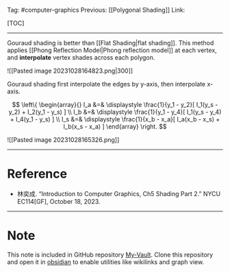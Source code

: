 Tag: #computer-graphics 
Previous: [[Polygonal Shading]]
Link: 

[TOC]

---

Gouraud shading is better than [[Flat Shading|flat shading]]. This method applies [[Phong Reflection Model|Phong reflection model]] at each vertex, and **interpolate** vertex shades across each polygon.

![[Pasted image 20231028164823.png|300]]

Gouraud shading first interpolate the edges by y-axis, then interpolate x-axis.

$$
\left\{
	\begin{array}{}
		I_a &=& 
		\displaystyle
		\frac{1}{y_1 - y_2}[
			I_1(y_s - y_2) +
			I_2(y_1 - y_s)
		] \\
		I_b &=&
		\displaystyle
		\frac{1}{y_1 - y_4}[
			I_1(y_s - y_4) +
			I_4(y_1 - y_s)
		] \\
		I_s &=&
		\displaystyle
		\frac{1}{x_b - x_a}[
			I_a(x_b - x_s) + I_b(x_s - x_a)
		]
	\end{array}
\right.
$$

![[Pasted image 20231028165326.png]]

---

# Reference

- 林奕成. “Introduction to Computer Graphics, Ch5 Shading Part 2.” NYCU EC114[GF], October 18, 2023.

---

# Note

This note is included in GitHub repository [My-Vault](https://github.com/LittleD3092/My-Vault.git). Clone this repository and open it in [obsidian](https://obsidian.md/) to enable utilities like wikilinks and graph view.